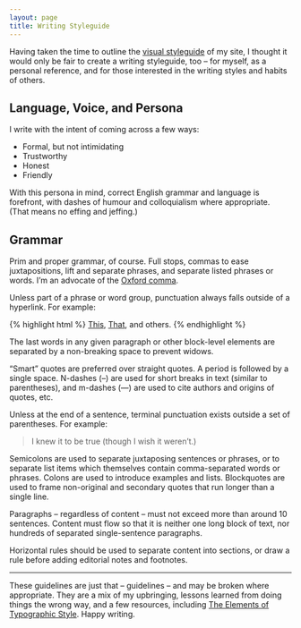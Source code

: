 ```yaml
---
layout: page
title: Writing Styleguide
---
```


Having taken the time to outline the [visual styleguide](/styleguide) of my site, I thought it would only be fair to create a writing styleguide, too – for myself, as a personal reference, and for those interested in the writing styles and habits of others.

## Language, Voice, and Persona
I write with the intent of coming across a few ways:

- Formal, but not intimidating
- Trustworthy
- Honest
- Friendly

With this persona in mind, correct English grammar and language is forefront, with dashes of humour and colloquialism where appropriate. (That means no effing and jeffing.)

## Grammar
Prim and proper grammar, of course. Full stops, commas to ease juxtapositions, lift and separate phrases, and separate listed phrases or words. I’m an advocate of the [Oxford comma](http://en.wikipedia.org/wiki/Serial_comma).

Unless part of a phrase or word group, punctuation always falls outside of a hyperlink. For example:

{% highlight html %}
<a href="some-link.html">This</a>, <a href="some-link.html">That</a>, and others.
{% endhighlight %}

The last words in any given paragraph or other block-level elements are separated by a non-breaking space to prevent widows.

“Smart” quotes are preferred over straight quotes. A period is followed by a single space. N-dashes (–) are used for short breaks in text (similar to parentheses), and m-dashes (—) are used to cite authors and origins of quotes, etc.

Unless at the end of a sentence, terminal punctuation exists outside a set of parentheses. For example:

> I knew it to be true (though I wish it weren’t.)

Semicolons are used to separate juxtaposing sentences or phrases, or to separate list items which themselves contain comma-separated words or phrases. Colons are used to introduce examples and lists. Blockquotes are used to frame non-original and secondary quotes that run longer than a single line.

Paragraphs – regardless of content – must not exceed more than around 10 sentences. Content must flow so that it is neither one long block of text, nor hundreds of separated single-sentence paragraphs.

Horizontal rules should be used to separate content into sections, or draw a rule before adding editorial notes and footnotes.

* * *

These guidelines are just that – guidelines – and may be broken where appropriate. They are a mix of my upbringing, lessons learned from doing things the wrong way, and a few resources, including [The Elements of Typographic Style](http://www.amazon.com/Elements-Typographic-Style-Robert-Bringhurst/dp/0881791326). Happy writing.